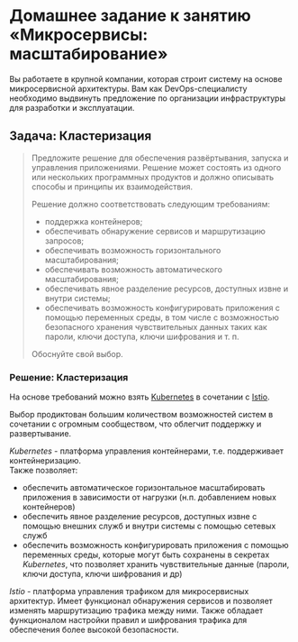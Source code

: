 # Домашнее задание к занятию «Микросервисы: масштабирование»

Вы работаете в крупной компании, которая строит систему на основе микросервисной архитектуры.
Вам как DevOps-специалисту необходимо выдвинуть предложение по организации инфраструктуры для разработки и эксплуатации.

## Задача: Кластеризация

>Предложите решение для обеспечения развёртывания, запуска и управления приложениями.
>Решение может состоять из одного или нескольких программных продуктов и должно описывать способы и принципы их взаимодействия.
>
>Решение должно соответствовать следующим требованиям:
>- поддержка контейнеров;
>- обеспечивать обнаружение сервисов и маршрутизацию запросов;
>- обеспечивать возможность горизонтального масштабирования;
>- обеспечивать возможность автоматического масштабирования;
>- обеспечивать явное разделение ресурсов, доступных извне и внутри системы;
>- обеспечивать возможность конфигурировать приложения с помощью переменных среды, в том числе с возможностью безопасного хранения чувствительных данных таких как пароли, ключи доступа, ключи шифрования и т. п.
>
>Обоснуйте свой выбор.

### Решение: Кластеризация

На основе требований можно взять [Kubernetes](https://kubernetes.io/) в сочетании с [Istio](https://istio.io/).

Выбор продиктован большим количеством возможностей систем в сочетании с огромным сообществом, что облегчит поддержку и развертывание. 

*Kubernetes* - платформа управления контейнерами, т.е. поддерживает контейнеризацию.  
Также позволяет:
- обеспечить автоматическое горизонтальное масштабировать приложения в зависимости от нагрузки (н.п. добавлением новых контейнеров)
- обеспечить явное разделение ресурсов, доступных извне с помощью внешних служб и внутри системы с помощью сетевых служб
- обеспечить возможность конфигурировать приложения с помощью переменных среды, которые могут быть сохранены в секретах *Kubernetes*, что позволяет хранить чувствительные данные (пароли, ключи доступа, ключи шифрования и др)  
  
*Istio* - платформа управления трафиком для микросервисных архитектур. Имеет функционал обнаружения сервисов и позволяет изменять маршрутизацию трафика между ними. Также обладает функционалом настройки правил и шифрования трафика для обеспечения более высокой безопасности.
